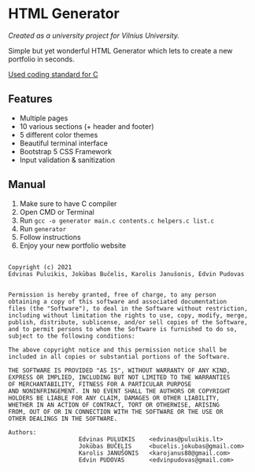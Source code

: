 # HTML Generator
*Created as a university project for Vilnius University.*

Simple but yet wonderful HTML Generator which lets to create a new portfolio in seconds.

[Used coding standard for C](https://github.com/MaJerle/c-code-style)

## Features
- Multiple pages
- 10 various sections (+ header and footer)
- 5 different color themes
- Beautiful terminal interface
- Bootstrap 5 CSS Framework
- Input validation & sanitization

## Manual
1. Make sure to have C compiler
2. Open CMD or Terminal
3. Run `gcc -o generator main.c contents.c helpers.c list.c`
4. Run `generator`
5. Follow instructions
6. Enjoy your new portfolio website

##

```
Copyright (c) 2021
Edvinas Puluikis, Jokūbas Bučelis, Karolis Janušonis, Edvin Pudovas


Permission is hereby granted, free of charge, to any person
obtaining a copy of this software and associated documentation
files (the "Software"), to deal in the Software without restriction,
including without limitation the rights to use, copy, modify, merge,
publish, distribute, sublicense, and/or sell copies of the Software,
and to permit persons to whom the Software is furnished to do so,
subject to the following conditions:

The above copyright notice and this permission notice shall be
included in all copies or substantial portions of the Software.

THE SOFTWARE IS PROVIDED "AS IS", WITHOUT WARRANTY OF ANY KIND,
EXPRESS OR IMPLIED, INCLUDING BUT NOT LIMITED TO THE WARRANTIES
OF MERCHANTABILITY, FITNESS FOR A PARTICULAR PURPOSE
AND NONINFRINGEMENT. IN NO EVENT SHALL THE AUTHORS OR COPYRIGHT
HOLDERS BE LIABLE FOR ANY CLAIM, DAMAGES OR OTHER LIABILITY,
WHETHER IN AN ACTION OF CONTRACT, TORT OR OTHERWISE, ARISING
FROM, OUT OF OR IN CONNECTION WITH THE SOFTWARE OR THE USE OR
OTHER DEALINGS IN THE SOFTWARE.

Authors:          
                    Edvinas PULUIKIS    <edvinas@puluikis.lt>
                    Jokūbas BUČELIS     <bucelis.jokubas@gmail.com>
                    Karolis JANUŠONIS   <karojanus88@gmail.com>
                    Edvin PUDOVAS       <edvinpudovas@gmail.com>
```
